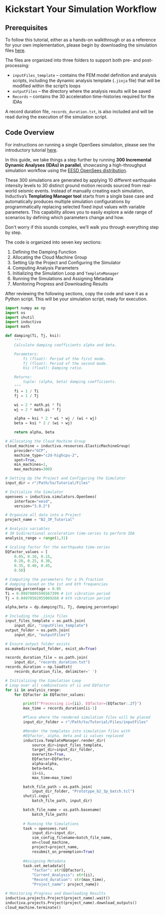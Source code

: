 # Kickstart Your Simulation Workflow

## Prerequisites
To follow this tutorial, either as a hands-on walkthrough or as a reference for your own implementation, please begin by downloading 
the simulation files [here](https://storage.googleapis.com/inductiva-api-demo-files/opensees-tutorials/IDA-at-scale.zip).

The files are organized into three folders to support both pre- and post-processing:
- `inputFiles_template` – contains the FEM model definition and analysis scripts, including the dynamic analysis template 
(`.jinja` file) that will be modified within the script’s loops
- `outputFiles` – the directory where the analysis results will be saved
- `Records` – contains the 30 acceleration time-histories required for the IDAs

A record duration file, `records_duration.txt`, is also included and will be read during the execution of the simulation script.

## Code Overview
For instructions on running a single OpenSees simulation, please see the introductory tutorial [here](https://inductiva.ai/guides/opensees/quick-start).

In this guide, we take things a step further by running **300 Incremental Dynamic Analyses (IDAs) in parallel**, showcasing a high-throughput simulation workflow using the [EESD OpenSees distribution](https://github.com/eesd-epfl/OpenSees).

These 300 simulations are generated by applying 10 different earthquake intensity levels to 30 distinct ground motion records sourced from real-world seismic events. Instead of manually creating each simulation, Inductiva’s **Templating Manager tool** starts from a single base case and automatically produces multiple simulation configurations by programmatically replacing selected fixed input values with variable parameters. This capability allows you to easily explore a wide range of scenarios by defining which parameters change and how.

Don't worry if this sounds complex, we’ll walk you through everything step by step.

The code is organized into seven key sections:
1. Defining the Damping Function
2. Allocating the Cloud Machine Group
3. Setting Up the Project and Configuring the Simulator
4. Computing Analysis Parameters
5. Initializing the Simulation Loop and `TemplateManager`
6. Running the Simulations and Assigning Metadata
7. Monitoring Progress and Downloading Results

After reviewing the following sections, copy the code and save it as a Python script. This will be your simulation script, ready for execution.

```python
import numpy as np
import os
import shutil
import inductiva
import math

def damping(Ti, Tj, ksi):
    """
    Calculate damping coefficients alpha and beta.

    Parameters:
        Ti (float): Period of the first mode.
        Tj (float): Period of the second mode.
        ksi (float): Damping ratio.

    Returns:
        tuple: (alpha, beta) damping coefficients.
    """
    fi = 1 / Ti
    fj = 1 / Tj

    wi = 2 * math.pi * fi
    wj = 2 * math.pi * fj

    alpha = ksi * 2 * wi * wj / (wi + wj)
    beta = ksi * 2 / (wi + wj)

    return alpha, beta

# Allocating the Cloud Machine Group
cloud_machine = inductiva.resources.ElasticMachineGroup(
    provider="GCP",
    machine_type="c2d-highcpu-2",
    spot=True,
    min_machines=1,
    max_machines=300)

# Setting Up the Project and Configuring the Simulator
input_dir = r"/Path/to/Tutorial/Files"

# Initialize the Simulator
opensees = inductiva.simulators.OpenSees(
    interface="eesd",
    version="3.0.2")

# Organize all data into a Project
project_name = "B2_3P_Tutorial"

# Analysis variables
# 30 bidirectional acceleration time-series to perform IDA
analysis_range = range(1,31)

# Scaling factor for the earthquake time-series
EQfactor_values = [
    0.05, 0.10, 0.15,
    0.20, 0.25, 0.30,
    0.35, 0.40, 0.45,
    0.50]

# Computing the parameters for a 5% fraction
# damping based on the 1st and 6th frequencies
damping_percentage = 0.05
Ti = 0.09970895596567399 # 1st vibration period
Tj = 0.04970502055069268 # 6th vibration period

alpha,beta = dp.damping(Ti, Tj, damping_percentage)

# Including the .jinja files
input_files_template = os.path.join(
    input_dir, "inputFiles_template")
output_folder = os.path.join(
    input_dir, "outputFiles")

# Ensure output folder exists
os.makedirs(output_folder, exist_ok=True)

records_duration_file = os.path.join(
    input_dir, "records_duration.txt")
records_duration = np.loadtxt(
    records_duration_file, delimiter=' ')

# Initializing the Simulation Loop
# Loop over all combinations of ii and EQfactor
for ii in analysis_range:
    for EQfactor in EQfactor_values:

        print(f"Processing ii={ii}, EQfactor={EQfactor:.2f}")
        max_time = records_duration[ii-1]

        #Place where the rendered simulation files will be placed
        input_dir_folder = r"/Path/to/Tutorial/Files/inputFiles"

        #Render the templates into simulation files with
        #EQfactor, alpha, beta and ii values replaced
        inductiva.TemplateManager.render_dir(
            source_dir=input_files_template,
            target_dir=input_dir_folder,
            overwrite=True,
            EQfactor=EQfactor,
            alpha=alpha,
            beta=beta,
            ii=ii,
            max_time=max_time)

        batch_file_path = os.path.join(
            input_dir_folder, "Prototype_b2_3p_batch.tcl")
        shutil.copy(
            batch_file_path, input_dir)

        batch_file_name = os.path.basename(
            batch_file_path)
        
        # Running the Simulations
        task = opensees.run(
            input_dir=input_dir,
            sim_config_filename=batch_file_name,
            on=cloud_machine,
            project=project_name,
            resubmit_on_preemption=True)
        
        #Assigning Metadata
        task.set_metadata({
            "factor": str(EQfactor),
            "Current_Analysis": str(ii),
            "Record_duration": str(max_time),
            "Project_name": project_name})

# Monitoring Progress and Downloading Results
inductiva.projects.Project(project_name).wait()
inductiva.projects.Project(project_name).download_outputs()
cloud_machine.terminate()
```
